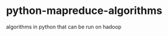 python-mapreduce-algorithms
===========================

algorithms in python that can be run on hadoop
